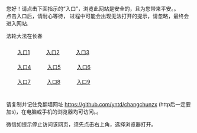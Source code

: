 您好！请点击下面指示的“入口”，浏览此网站是安全的，且为您带来平安。。 <br/>
点击入口后，请耐心等待， 过程中可能会出现无法打开的提示，请忽略，最终会进入网站. </br>

法轮大法在长春<br/>
<div style="padding:10px"><a style="margin:20px" target="_blank" href="https://d2lt7pgqd1r4o0.cloudfront.net/2Qpsp?bxybdt" id="ccLink1" rel="nofollow">入口1</a> <a target="_blank" style="margin:20px" href="https://d2vq8ene44iii0.cloudfront.net/2Qpsp?ywmpcr" id="ccLink2" rel="nofollow">入口2</a> <a style="margin:20px" target="_blank" href="https://d3dg9f5j7sh0k0.cloudfront.net/2Qpsp?ekpchyu" id="ccLink3" rel="nofollow">入口3</a></div>

<div style="padding:10px" ><a style="margin:20px" target="_blank" href="https://d2lt7pgqd1r4o0.cloudfront.net/2Qpsp?bxybdt" id="ccLink4" rel="nofollow">入口4</a> <a style="margin:20px" href="https://d2vq8ene44iii0.cloudfront.net/2Qpsp?ywmpcr" target="_blank" id="ccLink5" rel="nofollow">入口5</a> <a style="margin:20px" href="https://d3dg9f5j7sh0k0.cloudfront.net/2Qpsp?ekpchyu" target="_blank" id="ccLink6" rel="nofollow">入口6</a></div>

<div style="padding:10px"><a style="margin:20px" target="_blank" href="https://d2lt7pgqd1r4o0.cloudfront.net/2Qpsp?bxybdt" id="ccLink7" rel="nofollow">入口7</a> <a style="margin:20px" href="https://d2vq8ene44iii0.cloudfront.net/2Qpsp?ywmpcr" target="_blank" id="ccLink8" rel="nofollow">入口8</a> <a style="margin:20px" target="_blank" href="https://d3dg9f5j7sh0k0.cloudfront.net/2Qpsp?ekpchyu" id="ccLink9" rel="nofollow">入口9</a></div>

<br/>



请复制并记住免翻墙网址 https://github.com/yntd/changchunzx (http后一定要加s)，在电脑或手机的浏览器均可访问。。<br/>

微信如提示停止访问该网页，须先点击右上角，选择浏览器打开。
